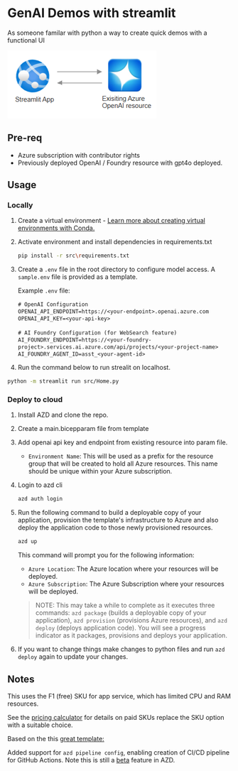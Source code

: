 # GenAI Demos with streamlit

As someone familar with python a way to create quick demos with a functional UI

![system diagram](diagram.png)

## Pre-req

- Azure subscription with contributor rights
- Previously deployed OpenAI / Foundry resource with gpt4o deployed.

## Usage

### Locally

1. Create a virtual environment - [Learn more about creating virtual environments with Conda.](https://nhsdigital.github.io/rap-community-of-practice/training_resources/python/virtual-environments/conda/)
2. Activate environment and install dependencies in requirements.txt

    ```bash
    pip install -r src\requirements.txt
    ```

3. Create a `.env` file in the root directory to configure model access. A `sample.env` file is provided as a template.

    Example `.env` file:

    ```text
    # OpenAI Configuration
    OPENAI_API_ENDPOINT=https://<your-endpoint>.openai.azure.com
    OPENAI_API_KEY=<your-api-key>
    
    # AI Foundry Configuration (for WebSearch feature)
    AI_FOUNDRY_ENDPOINT=https://<your-foundry-project>.services.ai.azure.com/api/projects/<your-project-name>
    AI_FOUNDRY_AGENT_ID=asst_<your-agent-id>
    ```

4. Run the command below to run strealit on localhost.

```bash
python -m streamlit run src/Home.py
```

### Deploy to cloud

1. Install AZD and clone the repo.

2. Create a main.bicepparam file from template

3. Add openai api key and endpoint from existing resource into param file.

   - `Environment Name`: This will be used as a prefix for the resource group that will be created to hold all Azure resources. This name should be unique within your Azure subscription.

4. Login to azd cli

    ```bash
    azd auth login
    ```

5. Run the following command to build a deployable copy of your application, provision the template's infrastructure to Azure and also deploy the application code to those newly provisioned resources.

    ```bash
    azd up
    ```

    This command will prompt you for the following information:
   - `Azure Location`: The Azure location where your resources will be deployed.
   - `Azure Subscription`: The Azure Subscription where your resources will be deployed.

    > NOTE: This may take a while to complete as it executes three commands: `azd package` (builds a deployable copy of your application), `azd provision` (provisions Azure resources), and `azd deploy` (deploys application code). You will see a progress indicator as it packages, provisions and deploys your application.

6. If you want to change things make changes to python files and run `azd deploy` again to update your changes.

## Notes

This uses the F1 (free) SKU for app service, which has limited CPU and RAM resources.

See the [pricing calculator](https://azure.microsoft.com/en-au/pricing/calculator/) for details on paid SKUs replace the SKU option with a suitable choice.

Based on the this [great template:](MiguelElGallo/simple-streamlit-azd)

Added support for `azd pipeline config`, enabling creation of CI/CD pipeline for GitHub Actions. Note this is still a [beta](https://learn.microsoft.com/en-us/azure/developer/azure-developer-cli/configure-devops-pipeline?tabs=GitHub) feature in AZD. 